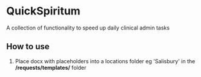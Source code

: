 # QuickSpiritum
A collection of functionality to speed up daily clinical admin tasks

## How to use
1. Place docx with placeholders into a locations folder eg 'Salisbury' in the **/requests/templates/** folder